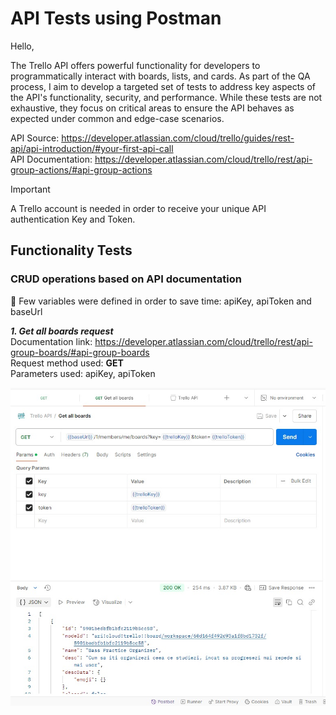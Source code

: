 # API Tests using Postman
Hello,

The Trello API offers powerful functionality for developers to programmatically interact with boards, lists, and cards. As part of the QA process, I aim to develop a targeted set of tests to address key aspects of the API's functionality, security, and performance. While these tests are not exhaustive, they focus on critical areas to ensure the API behaves as expected under common and edge-case scenarios.

API Source: https://developer.atlassian.com/cloud/trello/guides/rest-api/api-introduction/#your-first-api-call \
API Documentation: https://developer.atlassian.com/cloud/trello/rest/api-group-actions/#api-group-actions 

> [!IMPORTANT]
> A Trello account is needed in order to receive your unique API authentication Key and Token.

## Functionality Tests

### CRUD operations based on API documentation
:pushpin:	Few variables were defined in order to save time: apiKey, apiToken and baseUrl

***1. Get all boards request***\
Documentation link: https://developer.atlassian.com/cloud/trello/rest/api-group-boards/#api-group-boards \
Request method used: **GET** \
Parameters used: apiKey, apiToken 

![Screenshot of Get all boards request](Postman_GIT_Screenshots/GetAllBoards.jpg)
